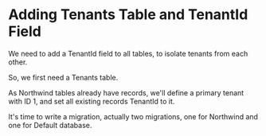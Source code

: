 # Adding Tenants Table and TenantId Field

We need to add a TenantId field to all tables, to isolate tenants from each other.

So, we first need a Tenants table. 

As Northwind tables already have records, we'll define a primary tenant with ID 1, and set all existing records TenantId to it.

It's time to write a migration, actually two migrations, one for Northwind and one for Default database.

